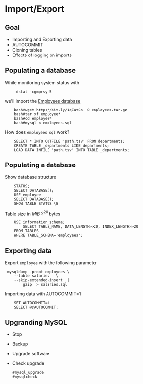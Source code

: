 
# Import/Export

## Goal

  - Importing and Exporting data
  - AUTOCOMMIT
  - Cloning tables
  - Effects of logging on imports


## Populating a database
While monitoring system status with
 
         dstat -cgmprsy 5
    
we'll import the [Employees database](http://bit.ly/1qEutCs) 

        bash#wget http://bit.ly/1qEutCs -O employees.tar.gz     
        bash#tar xf employee*
        bash#cd employee*
        bash#mysql < employees.sql

How does `employees.sql` work?

        SELECT * INTO OUTFILE 'path.tsv' FROM departments;
        CREATE TABLE _departments LIKE departments;
        LOAD DATA INFILE 'path.tsv' INTO TABLE _departments;


## Populating a database
Show database structure 

        STATUS;
        SELECT DATABASE();
        USE employee
        SELECT DATABASE();
        SHOW TABLE STATUS \G
        
Table size in $MiB$ $2^{20}$ bytes

        USE information_schema;
            SELECT TABLE_NAME, DATA_LENGTH>>20, INDEX_LENGTH>>20 
        FROM TABLES
        WHERE TABLE_SCHEMA='employees';
        

## Exporting data
Export  `employee` with the following parameter

     mysqldump -proot employees \
        --table salaries   \
        --skip-extended-insert  | 
            gzip  > salaries.sql   
        
Importing data with AUTOCOMMIT=1 
        
        SET AUTOCOMMIT=1
        SELECT @@AUTOCOMMIT;
        
        
## Upgranding MySQL

  - Stop
  - Backup
  - Upgrade software
  - Check upgrade
    
        #mysql_upgrade
        #mysqlcheck

     
     
        
